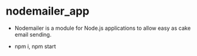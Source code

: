 # nodemailer_app

* Nodemailer is a module for Node.js applications to allow easy as cake email sending.

* npm i, npm start 
